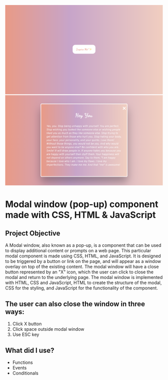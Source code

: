 ![Modal window](https://github.com/catherineisonline/modal-window/blob/main/images/project-preview-1.png?raw=true)
![Modal window](https://github.com/catherineisonline/modal-window/blob/main/images/project-preview-2.png?raw=true)

# Modal window (pop-up) component made with CSS, HTML &amp; JavaScript

## Project Objective

A Modal window, also known as a pop-up, is a component that can be used to display additional content or prompts on a web page. This particular modal component is made using CSS, HTML, and JavaScript. It is designed to be triggered by a button or link on the page, and will appear as a window overlay on top of the existing content. The modal window will have a close button represented by an "X" icon, which the user can click to close the modal and return to the underlying page. The modal window is implemented with HTML, CSS and JavaScript, HTML to create the structure of the modal, CSS for the styling, and JavaScript for the functionality of the component.

## The user can also close the window in three ways:

1. Click X button
2. Click space outside modal window
3. Use ESC key

## What did I use?

- Functions
- Events
- Conditionals


